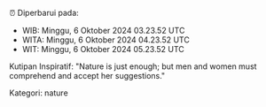 ⏰ Diperbarui pada:
- WIB: Minggu, 6 Oktober 2024 03.23.52 UTC
- WITA: Minggu, 6 Oktober 2024 04.23.52 UTC
- WIT: Minggu, 6 Oktober 2024 05.23.52 UTC

Kutipan Inspiratif:
"Nature is just enough; but men and women must comprehend and accept her suggestions."


Kategori: nature

